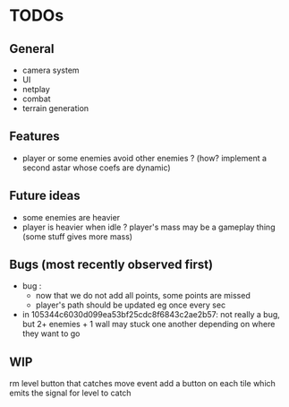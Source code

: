 # TODOs

## General

- camera system
- UI
- netplay
- combat
- terrain generation

## Features
- player or some enemies avoid other enemies ? (how? implement a second astar whose coefs are dynamic)

## Future ideas
- some enemies are heavier
- player is heavier when idle ? player's mass may be a gameplay thing (some stuff gives more mass)

## Bugs (most recently observed first)
- bug :
    - now that we do not add all points, some points are missed
    - player's path should be updated eg once every sec
- in 105344c6030d099ea53bf25cdc8f6843c2ae2b57: not really a bug, but 2+ enemies + 1 wall may stuck one another depending on where they want to go

## WIP

rm level button that catches move event
    add a button on each tile which emits the signal for level to catch

